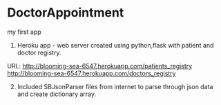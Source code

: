 DoctorAppointment
=================

my first app


1. Heroku app - web server created using python,flask with patient and doctor registry.

URL: http://blooming-sea-6547.herokuapp.com/patients_registry
http://blooming-sea-6547.herokuapp.com/doctors_registry

2. Included SBJsonParser files from internet to parse through json data and create dictionary array.

